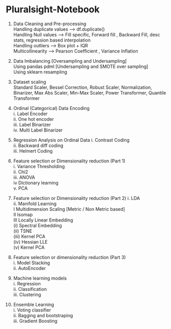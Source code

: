 # Pluralsight-Notebook

1. Data Cleaning and Pre-processing  
Handling duplicate values --> df.duplicate()  
Handling Null values --> Fill specific, Forward fill , Backward Fill, desc stats, regression based interpolation    
Handling outliers --> Box plot + IQR  
Multicollinearity --> Pearson Coefficient , Variance Inflation  

2. Data Imbalancing [Oversampling and Undersampling]      
Using pandas pdml [Undersampling and SMOTE over sampling]    
Using sklearn resampling    
  
3. Dataset scaling    
Standard Scaler, Bessel Correction, Robust Scaler, Normalization, Binarizer, Max Abs Scaler, Min-Max Scaler, Power Transformer, Quantile Transformer  

4. Ordinal (Categorical) Data Encoding  
i. Label Encoder  
ii. One hot encoder   
iii. Label Binarizer   
iv. Multi Label Binarizer  
  
5. Regression Analysis on Ordinal Data
i. Contrast Coding  
ii. Backward diff coding  
iii. Helmert Coding  

6. Feature selection or Dimensionality reduction (Part 1)   
i. Variance Thresholding  
ii. Chi2  
iii. ANOVA  
iv Dictionary learning  
v. PCA  

7. Feature selection or Dimensionality reduction (Part 2)
i. LDA  
ii. Manifold Learning  
<t>  I Multidimension Scaling [Metric / Non Metric based]  </t>   
  <t> II Isomap  </t>   
  <t> III Locally Linear Embedding  </t>    
  	<t> <t>  (i) Spectral Embedding  </t></t>   
  	<t>  <t> (ii) TSNE  </t></t>    
  	<t>  <t> (iii) Kernel PCA  </t></t>    
  	<t> <t> (iv) Hessian LLE </t></t>   
  	<t> <t> (v) Kernel PCA  </t></t>   
    
    

8. Feature selection or dimensionality reduction (Part 3)  
i. Model Stacking  
ii. AutoEncoder  

9. Machine learning models  
i. Regression  
ii. Classification  
iii. Clustering  

10. Ensemble Learning   
i. Voting classifier  
ii. Bagging and bootstraping  
iii. Gradient Boosting  
